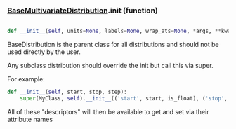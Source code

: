 ### [BaseMultivariateDistribution](BaseMultivariateDistribution.md).__init__ (function)


```py

def __init__(self, units=None, labels=None, wrap_ats=None, *args, **kwargs)

```



BaseDistribution is the parent class for all distributions and should
not be used directly by the user.

Any subclass distribution should override the init but call this via
super.

For example:

```py
def __init__(self, start, stop, step):
    super(MyClass, self).__init__(('start', start, is_float), ('stop', stop, is_float), ('step', step, is_float))
```

All of these "descriptors" will then be available to get and set via
their attribute names

